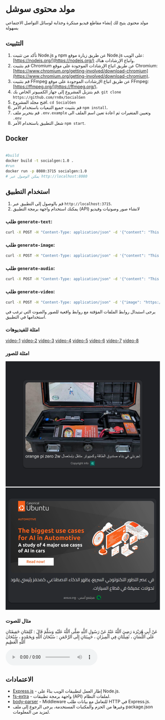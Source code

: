 # مولد محتوى سوشل 

مولد محتوى يتيح لك إنشاء مقاطع فيديو مبتكرة وجذابة لوسائل التواصل الاجتماعي بسهولة

## التثبيت

1. تأكد من تثبيت Node.js و npm عن طريق زيارة موقع Node.js على الويب: [https://nodejs.org/](https://nodejs.org/) واتباع الإرشادات هناك.
2. قم بتثبيت Chromium عن طريق اتباع الإرشادات الموجودة على موقع Chromium: [https://www.chromium.org/getting-involved/download-chromium](https://www.chromium.org/getting-involved/download-chromium).
3. قم بتثبيت FFmpeg عن طريق اتباع الإرشادات الموجودة على موقع FFmpeg: [https://ffmpeg.org/](https://ffmpeg.org/).
4. قم بتنزيل المشروع إلى جهاز الكمبيوتر الخاص بك. `git clone https://github.com/rn0x/SocialGen`
5. افتح مجلد المشروع. `cd SocialGen`
6. قم بتثبيت جميع التبعيات باستخدام الأمر `npm install`.
6. قم بتحرير ملف `.env.example` وتعيين المتغيرات ثم اعادة تعين اسم الملف الى `.env`
7. شغل التطبيق باستخدام الأمر `npm start`.


## Docker

```bash

#build
docker build -t socialgen:1.0 .
#run 
docker run -p 8080:3715 socialgen:1.0
# يمكن الوصول عبر http://localhost:8080
```

## استخدام التطبيق

1. قم بالوصول إلى التطبيق عبر `http://localhost:3715`.
2. يمكنك استخدام واجهة برمجة التطبيق (API) لانشاء صور وصوتيات وفيديو 

### طلب `generate-text`:
```bash
curl -X POST -H "Content-Type: application/json" -d '{"content": "This is a sample description."}' http://localhost:3715/generate-text
```

### طلب `generate-image`:
```bash
curl -X POST -H "Content-Type: application/json" -d '{"content": "This is a sample description text.", "imageSource": "https://example.com/image.jpg", "logoSource": "https://example.com/logo.png", "copyright": "Copyright info"}' http://localhost:3715/generate-image
```

### طلب `generate-audio`:
```bash
curl -X POST -H "Content-Type: application/json" -d '{"content": "This is a sample description text."}' http://localhost:3715/generate-audio
```

### طلب `generate-video`:
```bash
curl -X POST -H "Content-Type: application/json" -d '{"image": "https://example.com/image.jpg", "audio": "https://example.com/audio.mp3"}' http://localhost:3715/generate-video
```

يرجى استبدال روابط الملفات المؤقتة مع روابط واقعية للصور والصوت التي ترغب في استخدامها في التطبيق.


### امثلة للفيديوهات 

[video-1](./example/Amarok_____Open_Source_Music_Player_Officially_Released__Here_______s_What_______s_New.mp4)
[video-2](./example/Amarok_____Released__Ported_to_Qt__KDE_Frameworks__.mp4)
[video-3](./example/Extend_Ubuntu_LTS_Updates_for____Years_with_Free_Ubuntu_Pro.mp4)
[video-4](./example/Handling__Cannot_refresh_snap_store__Error_in_Ubuntu______.mp4)
[video-5](./example/How_to_Install_PHP_____in_RHEL__.mp4)
[video-6](./example/Linux_Mint____Will_Include_Preinstalled_App_for_Matrix.mp4)
[video-7](./example/Meet_DuckDuckGo_Privacy_Pro__a___in___subscription_service_with_VPN__Personal_Information_Removal__and_Identity_Theft_Restoration.mp4)
[video-8](./example/The_biggest_use_cases_for_AI_in_Automotive__that_aren_______t_just_self_driving_cars_.mp4)


### امثلة للصور
![imeag-1](./example/LHPFHYV3ATQ3B56T1G2Q.jpeg)
![imeag-2](./example/ApplicationFrameHost_0hNMVXSvVu.png)


### مثال للصوت

عَنْ أَبِي هُرَيْرَة رَضِيَ اَللَّهُ عَنْهُ عَنْ رَسُولِ اَللَّهِ صَلَّى اَللَّهُ عَلَيْهِ وَسَلَّمَ قَالَ : كَلِمَتَانِ خَفِيفَتَانِ عَلَى اَللِّسَانِ ، ثَقِيلَتَانِ فِي اَلْمِيزَانِ ، حَبِيبَتَانِ إِلَى اَلرَّحْمَنِ : سُبْحَانَ اَللَّهِ وَبِحَمْدِهِ ، سُبْحَانَ اَللَّهِ اَلْعَظِيمِ

![audio-1](./example/M77R3YN7J41K116C8CNC.mp3)




## الاعتمادات

- [Express.js](https://expressjs.com/) - إطار العمل لتطبيقات الويب بناءً على Node.js.
- [fs-extra](https://www.npmjs.com/package/fs-extra) - واجهة برمجة تطبيقات (API) لملفات النظام.
- [body-parser](https://www.npmjs.com/package/body-parser) - Middleware للتعامل مع بيانات طلب HTTP في Express.js.
- وغيرها من الحزم والمكتبات المستخدمة، يرجى الرجوع إلى ملف package.json لمزيد من المعلومات.